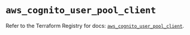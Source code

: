 # `aws_cognito_user_pool_client`

Refer to the Terraform Registry for docs: [`aws_cognito_user_pool_client`](https://registry.terraform.io/providers/hashicorp/aws/5.99.1/docs/resources/cognito_user_pool_client).
